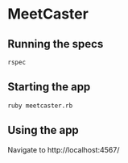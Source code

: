# MeetCaster

## Running the specs

```
rspec
```

## Starting the app

```
ruby meetcaster.rb
```

## Using the app

Navigate to http://localhost:4567/
